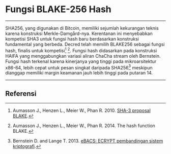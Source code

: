 # Fungsi BLAKE-256 Hash

---

SHA256, yang digunakan di Bitcoin, memiliki sejumlah kekurangan teknis karena konstruksi Merkle-Damgård-nya. Kerentanan ini menyebabkan kompetisi SHA3 untuk fungsi hash baru berdasarkan konstruksi fundamental yang berbeda. Decred telah memilih BLAKE256 sebagai fungsi hash, finalis untuk kompetisi[^1] [^2]. Fungsi hash didasarkan pada konstruksi HAIFA yang menggabungkan variasi aliran ChaCha stream oleh Bernstein. Fungsi hash terkenal karena kinerjanya yang tinggi pada mikroarsitektur x86-64, lebih cepat untuk pesan singkat daripada SHA256[^3] meskipun dianggap memiliki margin keamanan jauh lebih tinggi pada putaran 14.

---

## <i class="fa fa-book"></i> Referensi 

[^1]: Aumasson J., Henzen L., Meier W., Phan R. 2010. [SHA-3 proposal BLAKE](https://decred.org/research/aumasson2010.pdf).
[^2]: Aumasson J., Henzen L., Meier W., Phan R. 2014. The hash function BLAKE.
[^3]: Bernstein D. and Lange T. 2013. [eBACS: ECRYPT pembandingan sistem kriptografi](http://bench.cr.yp.to).
